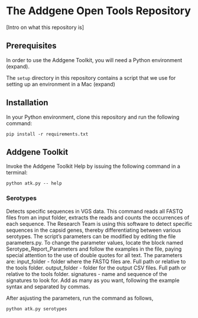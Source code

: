 # The Addgene Open Tools Repository
[Intro on what this repository is]

## Prerequisites
In order to use the Addgene Toolkit, you will need a Python environment (expand).

The `setup` directory in this repository contains a script that we use for setting up an environment in a Mac (expand)

## Installation
In your Python environment, clone this repository and run the following command:

```
pip install -r requirements.txt
```

## Addgene Toolkit
Invoke the Addgene Toolkit Help by issuing the following command in a terminal:

```
python atk.py -- help
```

### Serotypes

Detects specific sequences in VGS data. This command reads all FASTQ files from an input folder, extracts the reads and counts the occurrences of each sequence. The Research Team is using this software to detect specific sequences in the capsid genes, thereby differentiating between various serotypes.
The script’s parameters can be modified by editing the file parameters.py. To change the parameter values, locate the block named Serotype_Report_Parameters and follow the examples in the file, paying special attention to the use of double quotes for all text. The parameters are:
input_folder - folder where the FASTQ files are. Full path or relative to the tools folder.
output_folder - folder for the output CSV files. Full path or relative to the tools folder.
signatures - name and sequence of the signatures to look for. Add as many as you want, following the example syntax and separated by commas.

After asjusting the parameters, run the command as follows,

```
python atk.py serotypes
```
